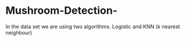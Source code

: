 # Mushroom-Detection-

In the data set we are using two algorithms.
Logistic and KNN (k nearest neighbour)
